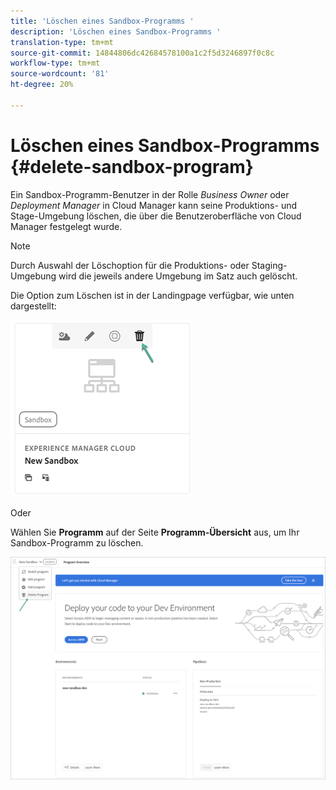 ```yaml
---
title: 'Löschen eines Sandbox-Programms '
description: 'Löschen eines Sandbox-Programms '
translation-type: tm+mt
source-git-commit: 14844806dc42684578100a1c2f5d3246897f0c8c
workflow-type: tm+mt
source-wordcount: '81'
ht-degree: 20%

---
```



# Löschen eines Sandbox-Programms {#delete-sandbox-program}

Ein Sandbox-Programm-Benutzer in der Rolle *Business Owner* oder *Deployment Manager* in Cloud Manager kann seine Produktions- und Stage-Umgebung löschen, die über die Benutzeroberfläche von Cloud Manager festgelegt wurde.

>[!NOTE]
>Durch Auswahl der Löschoption für die Produktions- oder Staging-Umgebung wird die jeweils andere Umgebung im Satz auch gelöscht.

Die Option zum Löschen ist in der Landingpage verfügbar, wie unten dargestellt:

![](assets/delete-sandbox1.png)

Oder

Wählen Sie **Programm** auf der Seite **Programm-Übersicht** aus, um Ihr Sandbox-Programm zu löschen.

![](assets/delete-sandbox2.png)
